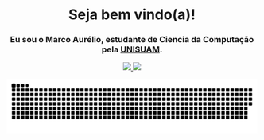 <div align="center">
  <h1>Seja bem vindo(a)!</h1>
  <h3>Eu sou o Marco Aurélio, estudante de Ciencia da Computação pela <a href="https://www.unisuam.edu.br" target="_blank">UNISUAM</a>.</h3>
</div>

<div align="center">
  <a href="https://github.com/MarcoPitanga">
  <img height="170em" src="https://github-readme-stats.vercel.app/api?username=MarcoPitanga&show_icons=true&theme=dracula&include_all_commits=true&count_private=true"/>
  <img height="170em" src="https://github-readme-stats.vercel.app/api/top-langs/?username=MarcoPitanga&layout=compact&langs_count=7&theme=dracula"/>
</div>

  
![Snake animation](https://github.com/MarcoPitanga/MarcoPitanga/blob/output/github-contribution-grid-snake.svg)
